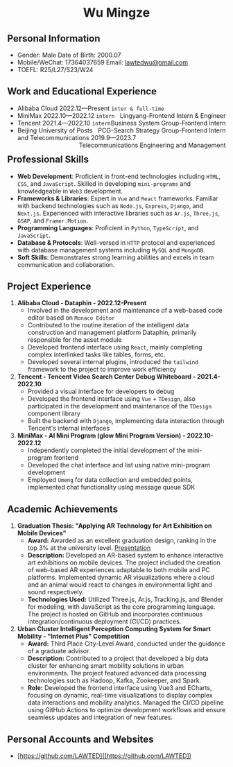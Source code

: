 <center>  <h1>Wu Mingze</h1> </center>

## Personal Information

- Gender: Male 			      Date of Birth: 2000.07
- Mobile/WeChat: 17364037659 Email: lawtedwu@gmail.com
- TOEFL: R25/L27/S23/W24

## Work and Educational Experience

- Alibaba Cloud 2022.12—Present `inter & full-time` <span style="float:right;">Lingyang-Frontend Intern & Engineer</span>
- MiniMax 2022.10—2022.12 `intern` <span style="float:right;">Business System Group-Frontend Intern</span>
- Tencent 2021.4—2022.10 `intern` <span style="float:right;">PCG-Search Strategy Group-Frontend Intern</span>
- Beijing University of Posts and Telecommunications 2019.9—2023.7 <span style="float:right;">Telecommunications Engineering and Management</span>

## Professional Skills

- **Web Development**: Proficient in front-end technologies including `HTML`, `CSS`, and `JavaScript`. Skilled in developing `mini-programs` and knowledgeable in `Web3` development.
- **Frameworks & Libraries**: Expert in `Vue` and `React` frameworks. Familiar with backend technologies such as `Node.js`, `Express`, `Django`, and `Next.js`. Experienced with interactive libraries such as `Ar.js`, `Three.js`, `GSAP`, and `Framer.Motion`.
- **Programming Languages**: Proficient in `Python`, `TypeScript`, and `JavaScript`.
- **Database & Protocols**: Well-versed in `HTTP` protocol and experienced with database management systems including `MySQL` and `MongoDB`.
- **Soft Skills**: Demonstrates strong learning abilities and excels in team communication and collaboration.

## Project Experience

1. **Alibaba Cloud - Dataphin - 2022.12-Present**
   - Involved in the development and maintenance of a web-based code editor based on `Monaco Editor`
   - Contributed to the routine iteration of the intelligent data construction and management platform Dataphin, primarily responsible for the asset module
   - Developed frontend interface using `React`, mainly completing complex interlinked tasks like tables, forms, etc.
   - Developed several internal plugins, introduced the `tailwind` framework to the project to improve work efficiency
2. **Tencent - Tencent Video Search Center Debug Whiteboard - 2021.4-2022.10**
   - Provided a visual interface for developers to debug
   - Developed the frontend interface using `Vue` + `TDesign`, also participated in the development and maintenance of the `TDesign` component library
   - Built the backend with `Django`, implementing data interaction through Tencent's internal interfaces
3. **MiniMax - AI Mini Program (glow Mini Program Version) - 2022.10-2022.12**
   - Independently completed the initial development of the mini-program frontend
   - Developed the chat interface and list using native mini-program development
   - Employed `Umeng` for data collection and embedded points, implemented chat functionality using message queue SDK

## Academic Achievements

1. **Graduation Thesis: "Applying AR Technology for Art Exhibition on Mobile Devices"**
   - **Award:** Awarded as an excellent graduation design, ranking in the top 3% at the university level. [Presentation](https://chatgpt.com/c/arppt.lawted.tech)
   - **Description:** Developed an AR-based system to enhance interactive art exhibitions on mobile devices. The project included the creation of web-based AR experiences adaptable to both mobile and PC platforms. Implemented dynamic AR visualizations where a cloud and an animal would react to changes in environmental light and sound respectively.
   - **Technologies Used:** Utilized Three.js, Ar.js, Tracking.js, and Blender for modeling, with JavaScript as the core programming language. The project is hosted on GitHub and incorporates continuous integration/continuous deployment (CI/CD) practices.
2. **Urban Cluster Intelligent Perception Computing System for Smart Mobility - "Internet Plus" Competition**
   - **Award:** Third Place City-Level Award, conducted under the guidance of a graduate advisor.
   - **Description:** Contributed to a project that developed a big data cluster for enhancing smart mobility solutions in urban environments. The project featured advanced data processing technologies such as Hadoop, Kafka, Zookeeper, and Spark.
   - **Role:** Developed the frontend interface using Vue3 and ECharts, focusing on dynamic, real-time visualizations to display complex data interactions and mobility analytics. Managed the CI/CD pipeline using GitHub Actions to optimize development workflows and ensure seamless updates and integration of new features.

## Personal Accounts and Websites

- [https://github.com/LAWTED]([https://github.com/LAWTED])

